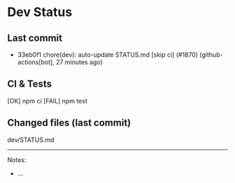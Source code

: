 # Dev Status

## Last commit
- 33eb0f1 chore(dev): auto-update STATUS.md [skip ci] (#1870) (github-actions[bot], 27 minutes ago)
## CI & Tests
[OK] npm ci
[FAIL] npm test

## Changed files (last commit)
dev/STATUS.md

---
Notes:
- ...
